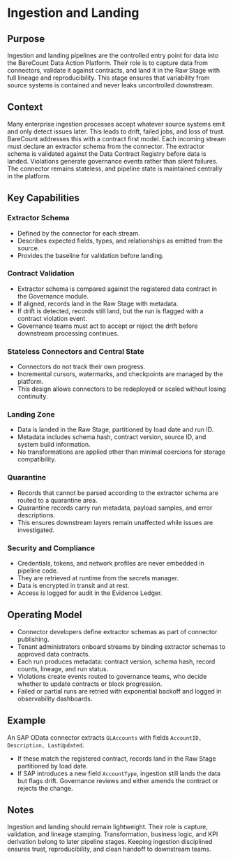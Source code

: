 # Ingestion and Landing

## Purpose
Ingestion and landing pipelines are the controlled entry point for data into the BareCount Data Action Platform. Their role is to capture data from connectors, validate it against contracts, and land it in the Raw Stage with full lineage and reproducibility. This stage ensures that variability from source systems is contained and never leaks uncontrolled downstream.

## Context
Many enterprise ingestion processes accept whatever source systems emit and only detect issues later. This leads to drift, failed jobs, and loss of trust. BareCount addresses this with a contract first model. Each incoming stream must declare an extractor schema from the connector. The extractor schema is validated against the Data Contract Registry before data is landed. Violations generate governance events rather than silent failures. The connector remains stateless, and pipeline state is maintained centrally in the platform.

## Key Capabilities

### Extractor Schema
- Defined by the connector for each stream.  
- Describes expected fields, types, and relationships as emitted from the source.  
- Provides the baseline for validation before landing.

### Contract Validation
- Extractor schema is compared against the registered data contract in the Governance module.  
- If aligned, records land in the Raw Stage with metadata.  
- If drift is detected, records still land, but the run is flagged with a contract violation event.  
- Governance teams must act to accept or reject the drift before downstream processing continues.

### Stateless Connectors and Central State
- Connectors do not track their own progress.  
- Incremental cursors, watermarks, and checkpoints are managed by the platform.  
- This design allows connectors to be redeployed or scaled without losing continuity.

### Landing Zone
- Data is landed in the Raw Stage, partitioned by load date and run ID.  
- Metadata includes schema hash, contract version, source ID, and system build information.  
- No transformations are applied other than minimal coercions for storage compatibility.

### Quarantine
- Records that cannot be parsed according to the extractor schema are routed to a quarantine area.  
- Quarantine records carry run metadata, payload samples, and error descriptions.  
- This ensures downstream layers remain unaffected while issues are investigated.

### Security and Compliance
- Credentials, tokens, and network profiles are never embedded in pipeline code.  
- They are retrieved at runtime from the secrets manager.  
- Data is encrypted in transit and at rest.  
- Access is logged for audit in the Evidence Ledger.

## Operating Model
- Connector developers define extractor schemas as part of connector publishing.  
- Tenant administrators onboard streams by binding extractor schemas to approved data contracts.  
- Each run produces metadata: contract version, schema hash, record counts, lineage, and run status.  
- Violations create events routed to governance teams, who decide whether to update contracts or block progression.  
- Failed or partial runs are retried with exponential backoff and logged in observability dashboards.

## Example
An SAP OData connector extracts `GLAccounts` with fields `AccountID, Description, LastUpdated`.  
- If these match the registered contract, records land in the Raw Stage partitioned by load date.  
- If SAP introduces a new field `AccountType`, ingestion still lands the data but flags drift. Governance reviews and either amends the contract or rejects the change.

## Notes
Ingestion and landing should remain lightweight. Their role is capture, validation, and lineage stamping. Transformation, business logic, and KPI derivation belong to later pipeline stages. Keeping ingestion disciplined ensures trust, reproducibility, and clean handoff to downstream teams.
